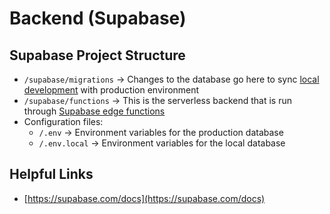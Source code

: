 # Backend (Supabase)

## Supabase Project Structure
* `/supabase/migrations` -> Changes to the database go here to sync [local development](local-development/pull-changes.md) with production environment
* `/supabase/functions` -> This is the serverless backend that is run through [Supabase edge functions](https://supabase.com/docs/guides/functions)
* Configuration files:
  * `/.env` -> Environment variables for the production database
  * `/.env.local` -> Environment variables for the local database

## Helpful Links
* [https://supabase.com/docs](https://supabase.com/docs)

